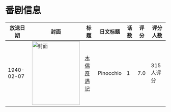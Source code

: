 # 番剧信息

|放送日期|封面|标题|日文标题|话数|评分|评分人数|
|---|---|---|---|---|---|---|
|1940-02-07|<img src="https://lain.bgm.tv/pic/cover/c/c2/bc/36119_BpzVs.jpg" alt="封面" style="width:150px;height:200px;object-fit:cover;">|[木偶奇遇记](https://bangumi.tv/subject/36119)|Pinocchio|1|7.0|315人评分|

